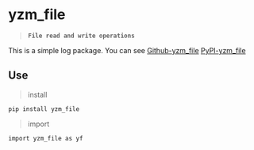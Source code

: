 # yzm_file

> **`File read and write operations`**

This is a simple log package. You can see
[Github-yzm_file](https://github.com/YuZhengM/yzm_file)
[PyPI-yzm_file](https://pypi.org/project/yzm_file/)

## Use

> install

```shell
pip install yzm_file
```

> import

```shell
import yzm_file as yf
```

